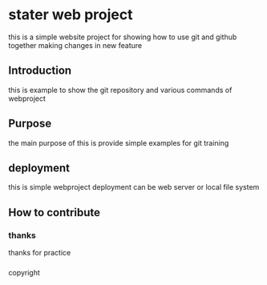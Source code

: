 # stater web project
 this is a simple website project for showing how to use git and github together
 making changes in new feature 
## Introduction
 this is example to show the git repository and various commands of webproject
## Purpose
  the main purpose of this is provide simple examples for git training
## deployment
   this is simple webproject deployment can be web server or local file system
## How to contribute
### thanks
thanks for practice

###
copyright
